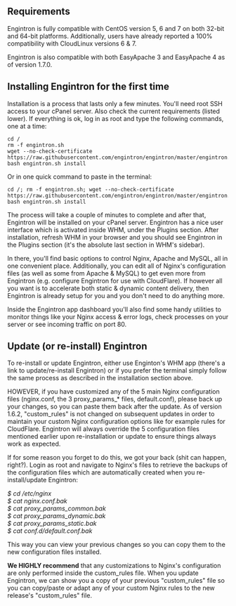 ## Requirements

Engintron is fully compatible with CentOS version 5, 6 and 7 on both 32-bit and 64-bit platforms. Additionally, users have already reported a 100% compatibility with CloudLinux versions 6 & 7.

Engintron is also compatible with both EasyApache 3 and EasyApache 4 as of version 1.7.0.


## Installing Engintron for the first time

Installation is a process that lasts only a few minutes. You'll need root SSH access to your cPanel server. Also check the current requirements (listed lower). If everything is ok, log in as root and type the following commands, one at a time:

    cd /  
    rm -f engintron.sh  
    wget --no-check-certificate https://raw.githubusercontent.com/engintron/engintron/master/engintron.sh  
    bash engintron.sh install

Or in one quick command to paste in the terminal:

    cd /; rm -f engintron.sh; wget --no-check-certificate https://raw.githubusercontent.com/engintron/engintron/master/engintron.sh; bash engintron.sh install

The process will take a couple of minutes to complete and after that, Engintron will be installed on your cPanel server. Engintron has a nice user interface which is activated inside WHM, under the Plugins section. After installation, refresh WHM in your browser and you should see Engintron in the Plugins section (it's the absolute last section in WHM's sidebar).

In there, you'll find basic options to control Nginx, Apache and MySQL, all in one convenient place. Additionally, you can edit all of Nginx's configuration files (as well as some from Apache & MySQL) to get even more from Engintron (e.g. configure Engintron for use with CloudFlare). If however all you want is to accelerate both static & dynamic content delivery, then Engintron is already setup for you and you don't need to do anything more.

Inside the Engintron app dashboard you'll also find some handy utilities to monitor things like your Nginx access & error logs, check processes on your server or see incoming traffic on port 80.


## Update (or re-install) Engintron

To re-install or update Engintron, either use Enginton's WHM app (there's a link to update/re-install Engintron) or if you prefer the terminal simply follow the same process as described in the installation section above.

HOWEVER, if you have customized any of the 5 main Nginx configuration files (nginx.conf, the 3 proxy_params_* files, default.conf), please back up your changes, so you can paste them back after the update. As of version 1.6.2, "custom_rules" is not changed on subsequent updates in order to maintain your custom Nginx configuration options like for example rules for CloudFlare. Engintron will always override the 5 configuration files mentioned earlier upon re-installation or update to ensure things always work as expected.

If for some reason you forget to do this, we got your back (shit can happen, right?). Login as root and navigate to Nginx's files to retrieve the backups of the configuration files which are automatically created when you re-install/update Engintron:

_$ cd /etc/nginx  
$ cat nginx.conf.bak  
$ cat proxy_params_common.bak  
$ cat proxy_params_dynamic.bak  
$ cat proxy_params_static.bak  
$ cat conf.d/default.conf.bak_

This way you can view your previous changes so you can copy them to the new configuration files installed.

**We HIGHLY recommend** that any customizations to Nginx's configuration are only performed inside the custom_rules file. When you update Engintron, we can show you a copy of your previous "custom_rules" file so you can copy/paste or adapt any of your custom Nginx rules to the new release's "custom_rules" file.

